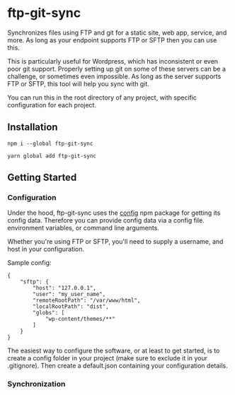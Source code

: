 # ftp-git-sync

Synchronizes files using FTP and git for a static site, web app, service, and more. As long as your endpoint supports FTP or SFTP then you can use this.

This is particularly useful for Wordpress, which has inconsistent or even poor git support. Properly setting up git on some of these servers can be a challenge, or sometimes even impossible. As long as the server supports FTP or SFTP, this tool will help you sync with git.

You can run this in the root directory of any project, with specific configuration for each project.

## Installation

    npm i --global ftp-git-sync 

    yarn global add ftp-git-sync

## Getting Started

### Configuration

Under the hood, ftp-git-sync uses the [config](https://www.npmjs.com/package/config) npm package for getting its config data. Therefore you can provide config data via a config file. environment variables, or command line arguments.

Whether you're using FTP or SFTP, you'll need to supply a username, and host in your configuration.

Sample config:

    {
        "sftp": {
            "host": "127.0.0.1",
            "user": "my_user_name",
            "remoteRootPath": "/var/www/html",
            "localRootPath": "dist",
            "globs": [
                "wp-content/themes/**"
            ]
        }
    }

The easiest way to configure the software, or at least to get started, is to create a config folder in your project (make sure to exclude it in your .gitignore). Then create a default.json containing your configuration details.

### Synchronization



## 